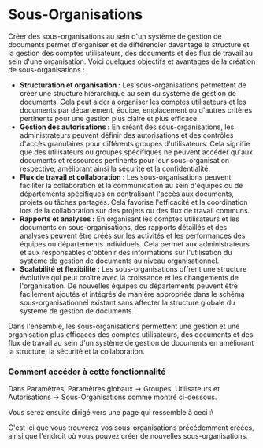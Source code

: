 # Sous-Organisations

Créer des sous-organisations au sein d'un système de gestion de documents permet d'organiser et de différencier davantage la structure et la gestion des comptes utilisateurs, des documents et des flux de travail au sein d'une organisation. Voici quelques objectifs et avantages de la création de sous-organisations :

* **Structuration et organisation :** Les sous-organisations permettent de créer une structure hiérarchique au sein du système de gestion de documents. Cela peut aider à organiser les comptes utilisateurs et les documents par département, équipe, emplacement ou d'autres critères pertinents pour une gestion plus claire et plus efficace.
* **Gestion des autorisations :** En créant des sous-organisations, les administrateurs peuvent définir des autorisations et des contrôles d'accès granulaires pour différents groupes d'utilisateurs. Cela signifie que des utilisateurs ou groupes spécifiques ne peuvent accéder qu'aux documents et ressources pertinents pour leur sous-organisation respective, améliorant ainsi la sécurité et la confidentialité.
* **Flux de travail et collaboration :** Les sous-organisations peuvent faciliter la collaboration et la communication au sein d'équipes ou de départements spécifiques en centralisant l'accès aux documents, projets ou tâches partagés. Cela favorise l'efficacité et la coordination lors de la collaboration sur des projets ou des flux de travail communs.
* **Rapports et analyses :** En organisant les comptes utilisateurs et les documents en sous-organisations, des rapports détaillés et des analyses peuvent être créés sur les activités et les performances des équipes ou départements individuels. Cela permet aux administrateurs et aux responsables d'obtenir des informations sur l'utilisation du système de gestion de documents au niveau organisationnel.
* **Scalabilité et flexibilité :** Les sous-organisations offrent une structure évolutive qui peut croître avec la croissance et les changements de l'organisation. De nouvelles équipes ou départements peuvent être facilement ajoutés et intégrés de manière appropriée dans le schéma sous-organisationnel existant sans affecter la structure globale du système de gestion de documents.

Dans l'ensemble, les sous-organisations permettent une gestion et une organisation plus efficaces des comptes utilisateurs, des documents et des flux de travail au sein d'un système de gestion de documents en améliorant la structure, la sécurité et la collaboration.

### Comment accéder à cette fonctionnalité

Dans Paramètres, Paramètres globaux → Groupes, Utilisateurs et Autorisations → Sous-Organisations comme montré ci-dessous.

Vous serez ensuite dirigé vers une page qui ressemble à ceci :\\

C'est ici que vous trouverez vos sous-organisations précédemment créées, ainsi que l'endroit où vous pouvez créer de nouvelles sous-organisations.
